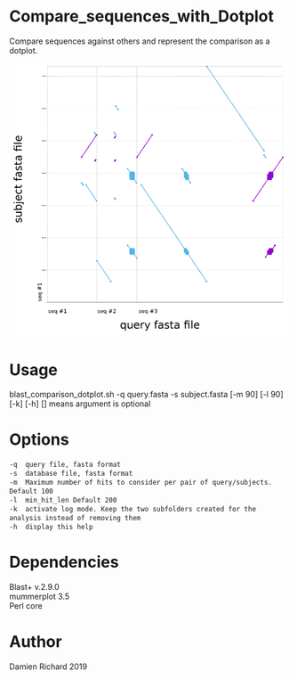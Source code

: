 # Compare_sequences_with_Dotplot
Compare sequences against others and represent the comparison as a dotplot.

![schematics](https://raw.githubusercontent.com/DamienFr/Compare_sequences_with_Dotplot/master/dotplot.png)

# Usage
blast_comparison_dotplot.sh -q query.fasta -s subject.fasta [-m 90] [-l 90] [-k] [-h]
[] means argument is optional

# Options
	-q	query file, fasta format
	-s	database file, fasta format
	-m	Maximum number of hits to consider per pair of query/subjects. Default 100
	-l	min_hit_len Default 200
	-k	activate log mode. Keep the two subfolders created for the analysis instead of removing them 
	-h	display this help


# Dependencies
Blast+ v.2.9.0  
mummerplot 3.5  
Perl core

# Author
Damien Richard 2019

